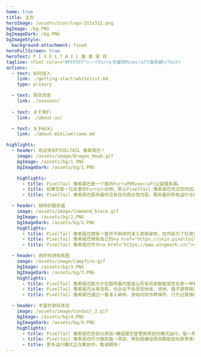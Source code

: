 ```yaml
---
home: true
title: 主页
heroImage: /assets/icon/logo-512x512.png
bgImage: /bg.PNG
bgImageDark: /bg.PNG
bgImageStyle:
  background-attachment: fixed
heroFullScreen: true
heroText: P I X E L T A I L 像 素 尾 巴
tagline: <font color="#FFFFFF">一个Furry专属的Minecraft服务器</font>
actions:
  - text: 如何加入
    link: ./getting-start/whitelist.md
    type: primary

  - text: 周目信息
    link: ./seasons/
  
  - text: 关于我们
    link: ./about-us/

  - text: 关于Wiki
    link: ./about-Wiki/welcome.md

highlights:
  - header: 欢迎来到PIXELTAIL 像素尾巴！
    image: /assets/image/Dragon_Head.gif
    bgImage: /assets/bg/1.PNG
    bgImageDark: /assets/bg/1.PNG

    highlights:
      - title: PixelTail 像素尾巴是一个面向Furry的Minecraft公益服务器。
      - title: 如果您是一位友善的Furry小动物，那么PixelTail 像素尾巴欢迎您的加入！
      - title: PixelTail 像素尾巴服务器内没有任何商业性内容，服务器的所有运行与维护均靠OP组与玩家们自发的支持与捐赠。<a href="https://afdian.net/a/PixelTail/"><u><b>了解更多</b></u></a>

  - header: 独特的服务器
    image: /assets/image/Command_block.gif
    bgImage: /assets/bg/2.PNG
    bgImageDark: /assets/bg/2.PNG
    highlights:
      - title: PixelTail 像素尾巴拥有一套并不麻烦的准入资格审核，目的是为了杜绝作弊，恶意破坏等行为，在服务器内营造一个和谐友善，温馨快乐的游戏氛围。
      - title: PixelTail 像素尾巴拥有自己的<a href="https://skin.pixeltail.cn/"><u><b>皮肤站</b></u></a>，这意味着加入服务器的玩家都可以自己上传、使用自己喜欢的，已公开的皮肤及披风！
      - title: PixelTail 像素尾巴作为<a href="https://www.wingmark.cn/"><u><b>上海翎迹网络科技有限公司</b></u></a>旗下社团，会尽力皮肤站用户的数据隐私安全！

  - header: 良好的游戏氛围
    image: /assets/image/Campfire.gif
    bgImage: /assets/bg/3.PNG
    bgImageDark: /assets/bg/3.PNG
    highlights:
      - title: PixelTail 像素尾巴致力于在服务器内营造让所有玩家都能感觉在家一样和谐友善，温馨快乐的游戏氛围。
      - title: PixelTail 像素尾巴从来没有，也永远不会添加地皮、领地、箱子锁等相关功能的插件或模组。我们希望的是服务期内的大家能够没有隔阂地一起发展，一起游玩。
      - title: PixelTail 像素尾巴通过一套准入审核，游戏内防作弊插件，行为记录插件等方式，管理员与玩家共同游玩，相互监督，一起营造自由良好的游戏环境与和谐友善，温馨快乐的游戏氛围。

  - header: 丰富的游玩体验
    image: /assets/image/Conduit_2.gif
    bgImage: /assets/bg/4.PNG
    bgImageDark: /assets/bg/4.PNG
    highlights:
      - title: PixelTail 像素尾巴目前以原版—模组服交替更换周目的模式运行，每一周目平均运行时长为3个月左右。除开特殊情况，每一周目的地图存档都会被保存下来，后续择时开放参观。
      - title: PixelTail 像素尾巴尽力做到每一周目，特别是模组周目都能给玩家带来不同的游戏体验。
      - title: 更多运行模式正在筹划中，敬请期待！
---
```

